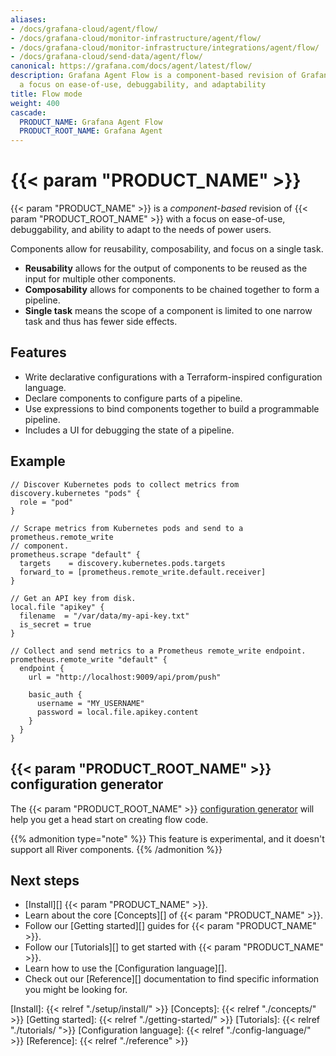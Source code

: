 ```yaml
---
aliases:
- /docs/grafana-cloud/agent/flow/
- /docs/grafana-cloud/monitor-infrastructure/agent/flow/
- /docs/grafana-cloud/monitor-infrastructure/integrations/agent/flow/
- /docs/grafana-cloud/send-data/agent/flow/
canonical: https://grafana.com/docs/agent/latest/flow/
description: Grafana Agent Flow is a component-based revision of Grafana Agent with
  a focus on ease-of-use, debuggability, and adaptability
title: Flow mode
weight: 400
cascade:
  PRODUCT_NAME: Grafana Agent Flow
  PRODUCT_ROOT_NAME: Grafana Agent
---
```


# {{< param "PRODUCT_NAME" >}}

{{< param "PRODUCT_NAME" >}} is a _component-based_ revision of {{< param "PRODUCT_ROOT_NAME" >}} with a focus on ease-of-use,
debuggability, and ability to adapt to the needs of power users.

Components allow for reusability, composability, and focus on a single task.

* **Reusability** allows for the output of components to be reused as the input for multiple other components.
* **Composability** allows for components to be chained together to form a pipeline.
* **Single task** means the scope of a component is limited to one narrow task and thus has fewer side effects.

## Features

* Write declarative configurations with a Terraform-inspired configuration
  language.
* Declare components to configure parts of a pipeline.
* Use expressions to bind components together to build a programmable pipeline.
* Includes a UI for debugging the state of a pipeline.

## Example

```river
// Discover Kubernetes pods to collect metrics from
discovery.kubernetes "pods" {
  role = "pod"
}

// Scrape metrics from Kubernetes pods and send to a prometheus.remote_write
// component.
prometheus.scrape "default" {
  targets    = discovery.kubernetes.pods.targets
  forward_to = [prometheus.remote_write.default.receiver]
}

// Get an API key from disk.
local.file "apikey" {
  filename  = "/var/data/my-api-key.txt"
  is_secret = true
}

// Collect and send metrics to a Prometheus remote_write endpoint.
prometheus.remote_write "default" {
  endpoint {
    url = "http://localhost:9009/api/prom/push"

    basic_auth {
      username = "MY_USERNAME"
      password = local.file.apikey.content
    }
  }
}
```

## {{< param "PRODUCT_ROOT_NAME" >}} configuration generator

The {{< param "PRODUCT_ROOT_NAME" >}} [configuration generator](https://grafana.github.io/agent-configurator/) will help you get a head start on creating flow code.

{{% admonition type="note" %}}
This feature is experimental, and it doesn't support all River components.
{{% /admonition %}}

## Next steps

* [Install][] {{< param "PRODUCT_NAME" >}}.
* Learn about the core [Concepts][] of {{< param "PRODUCT_NAME" >}}.
* Follow our [Getting started][] guides for {{< param "PRODUCT_NAME" >}}.
* Follow our [Tutorials][] to get started with {{< param "PRODUCT_NAME" >}}.
* Learn how to use the [Configuration language][].
* Check out our [Reference][] documentation to find specific information you
  might be looking for.

[Install]: {{< relref "./setup/install/" >}}
[Concepts]: {{< relref "./concepts/" >}}
[Getting started]: {{< relref "./getting-started/" >}}
[Tutorials]: {{< relref "./tutorials/ ">}}
[Configuration language]: {{< relref "./config-language/" >}}
[Reference]: {{< relref "./reference" >}}

